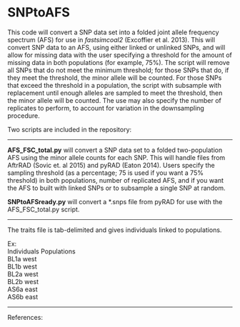 # SNPtoAFS

This code will convert a SNP data set into a folded joint allele frequency
spectrum (AFS) for use in *fastsimcoal2* (Excoffier et al. 2013). This will
convert SNP data to an AFS, using either linked or unlinked SNPs, and will
allow for missing data with the user specifying a threshold for the amount
of missing data in both populations (for example, 75%). The script will 
remove all SNPs that do not meet the minimum threshold; for those SNPs that 
do, if they meet the threshold, the minor allele will be counted. For those 
SNPs that exceed the threshold in a population, the script with subsample 
with replacement until enough alleles are sampled to meet the threshold, 
then the minor allele will be counted. The use may also specify the number 
of replicates to perform, to account for variation in the downsampling 
procedure. 

Two scripts are included in the repository: 

___
**AFS\_FSC\_total.py** will convert a SNP data set to a folded two-population 
AFS using the minor allele counts for each SNP. This will handle files 
from AftrRAD (Sovic et. al 2015) and pyRAD (Eaton 2014). Users specify
the sampling threshold (as a percentage; 75 is used if you want a 75%
threshold) in both populations, number of replicated AFS, and if you want
the AFS to built with linked SNPs or to subsample a single SNP at random.

**SNPtoAFSready.py** will convert a *.snps file from pyRAD for use with the 
AFS\_FSC\_total.py script. 
___

The traits file is tab-delimited and gives individuals linked to populations.

Ex:  
Individuals	Populations  
BL1a	west  
BL1b	west  
BL2a	west  
BL2b	west  
AS6a	east  
AS6b	east  

***
References:




